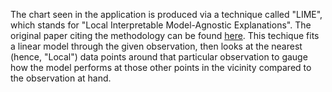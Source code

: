 The chart seen in the application is produced via a technique called "LIME", which stands for "Local Interpretable Model-Agnostic Explanations". The original paper citing the methodology can be found [here](https://arxiv.org/abs/1602.04938). This techique fits a linear model through the given observation, then looks at the nearest (hence, "Local") data points around that particular observation to gauge how the model performs at those other points in the vicinity compared to the observation at hand.